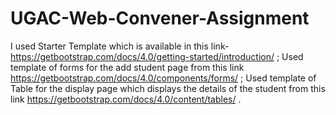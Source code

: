# UGAC-Web-Convener-Assignment

I used Starter Template which is available in this link- https://getbootstrap.com/docs/4.0/getting-started/introduction/ ;
Used template of forms for the add student page from this link https://getbootstrap.com/docs/4.0/components/forms/ ;
Used template of Table for the display page which displays the details of the student from this link https://getbootstrap.com/docs/4.0/content/tables/ .
